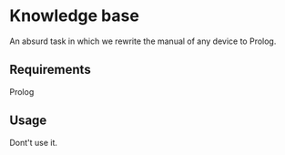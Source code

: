 # **Knowledge base**
An absurd task in which we rewrite the manual of any device to Prolog.

## Requirements
Prolog
## Usage
Dont't use it.